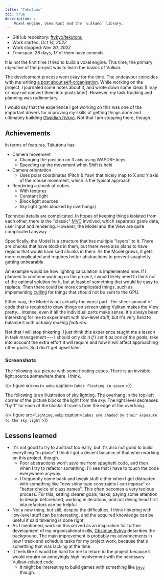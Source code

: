 ```yaml
---
title: "Tekutonu"
toc: true
description: >
    Voxel engine. Uses Rust and the `vulkano` library.
---
```


- GitHub repository: [ftvkyo/tekutonu](https://github.com/ftvkyo/tekutonu)
- Work started: *Oct 14, 2022*
- Work stopped: *Nov 20, 2022*
- Timespan: 38 days, *17* of them have commits

It is not the first time I tried to build a voxel engine.
This time, the primary objective of the project was to learn the basics of Vulkan.

The development process went okay for the time.
The endeavour coincides with me writing [a post about self-organisation](/post/my-time-and-focus-01/).
While working on the project, I journaled some notes about it, and wrote down some ideas (I may or may not convert them into posts later).
However, my task tracking and planning was rudimentary.

I would say that the experience I got working on this was one of the important drivers for improving my skills of getting things done and ultimately building [Obsidian ftvkyo](/project/obsidian-ftvkyo/).
Not that I am stopping there, though.


## Achievements

In terms of features, Tekutonu has:
- Camera movement
    - Changing the position on 3 axis using WASDRF keys
    - Speeding up the movement when Shift is held
- Camera orientation
    - Uses polar coordinates (Pitch & Yaw) that nicely map to X and Y axis of the mouse movement, which is the typical approach
- Rendering a chunk of cubes
    - With textures
    - Constant light
    - Block light sources
    - Sky light (gets blocked by overhangs)

Technical details are complicated.
In hopes of keeping things isolated from each other, there is the "classic" [MVC](https://en.wikipedia.org/wiki/Model–view–controller) involved, which separates game data, user input and rendering.
However, the Model and the View are quite complicated anyway.

Specifically, the Model is a structure that has multiple "layers" to it.
There are chunks that have blocks in them, but there were also plans to have regions that would have said chunks in them.
As the Model grows, it gets more complicated and requires better abstractions to prevent spaghetty getting unbearable.

An example would be how lighting calculation is implemented now.
If I planned to continue working on the project, I would likely need to think not of the optimal solution for it, but at least of something that would be easy to replace.
Then there could be more complicated things, such as implementing [culling](https://en.wikipedia.org/wiki/Hidden-surface_determination) for things that should not be sent to the GPU.

Either way, the Model is not actually the worst part.
The sheer amount of code that is required to draw things on screen using Vulkan makes the View pretty... intense, even if all the individual parts make sense.
It's always been interesting for me to experiment with low-level stuff, but it's very hard to balance it with *actually making features*.

Not that I will stop tinkering.
I just think this experience taught me a lesson in task management --- I should only do it *if I set it as one of the goals*, take into account the extra effort it will require and how it will affect approaching other goals.
So I don't get upset later.


### Screenshots

The following is a picture with some floating cubes.
There is an invisible light source somewhere there.
I think.

{{< figure src=`main.webp` caption=`Cubes floating in space` >}}


The following is an illustration of sky lighting.
The overhang in the top-left corner of the picture blocks the light from the sky.
The light level decreases "by 1" for each of the blocks it travels from the edge of the overhang.

{{< figure src=`lighting.webp` caption=`Cubes are shaded by their exposure to the sky light` >}}


## Lessons learned

- It's not good to try to abstract too early, but it's also not good to build everything "in place".
  I think I got a decent balance of that when working on this project, though.
    - Poor abstractions won't save me from spaghetti code, and then when I try to refactor something, I'll see that I have to touch the code everywhere anyway.
    - I frequently come back and tweak stuff either when I get distracted with something like "new shiny type constraints I can impose" or "better choice of class names".
      This often becomes a very tedious process.
      For this, setting clearer goals, tasks, paying some attention to design beforehand, working in iterations, and not diving head first into refactors can be helpful.
- Not a new thing, but still, despite the difficulties, I think tinkering with low-level stuff can be interesting, and the acquired knowledge can be useful if said tinkering is done right.
- As I mentioned, work on this served as an inspiration for further development of my organisational skills, [Obsidian ftvkyo](/project/obsidian-ftvkyo/) describes the background.
  The main improvement is probably my advancements in how I track and schedule tasks for my project work, because that's something that was lacking at the time.
- It feels like it would be hard for me to return to the project because it would require an annoyingly high involvement with the necessary Vulkan-related code.
    - It might be interesting to build games with something like [`bevy`](https://bevyengine.org) though.
